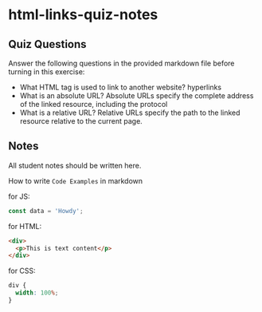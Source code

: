 # html-links-quiz-notes

## Quiz Questions

Answer the following questions in the provided markdown file before turning in this exercise:

- What HTML tag is used to link to another website?
  hyperlinks
- What is an absolute URL?
  Absolute URLs specify the complete address of the linked resource, including the protocol
- What is a relative URL?
  Relative URLs specify the path to the linked resource relative to the current page.

## Notes

All student notes should be written here.

How to write `Code Examples` in markdown

for JS:

```javascript
const data = 'Howdy';
```

for HTML:

```html
<div>
  <p>This is text content</p>
</div>
```

for CSS:

```css
div {
  width: 100%;
}
```
